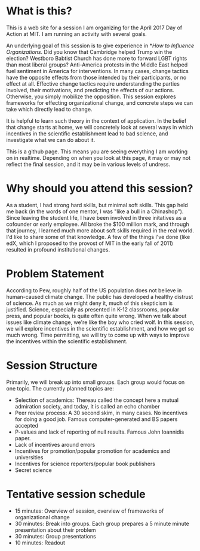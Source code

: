 # What is this?

This is a web site for a session I am organizing for the April 2017
Day of Action at MIT. I am running an activity with several goals.

An underlying goal of this session is to give experience in **How to
Influence Organizations*. Did you know that Cambridge helped Trump win
the election? Westboro Babtist Church has done more to forward LGBT
rights than most liberal groups? Anti-America protests in the Middle
East helped fuel sentiment in America for interventions. In many
cases, change tactics have the opposite effects from those intended by
their participants, or no effect at all. Effective change tactics
require understanding the parties involved, their motivations, and
predicting the effects of our actions. Otherwise, you simply mobilize
the opposition. This session explores frameworks for effecting
organizational change, and concrete steps we can take which directly
lead to change.

It is helpful to learn such theory in the context of application. In
the belief that change starts at home, we will concretely look at
several ways in which incentives in the scientific establishment lead
to bad science, and investigate what we can do about it.

This is a github page. This means you are seeing everything I am
working on in realtime. Depending on when you look at this page, it
may or may not reflect the final session, and it may be in various
levels of undress.

# Why should you attend this session?

As a student, I had strong hard skills, but minimal soft skills. This
gap held me back (in the words of one mentor, I was "like a bull in a
Chinashop"). Since leaving the student life, I have been involved in
three initatives as a cofounder or early employee. All broke the $100
million mark, and through that journey, I learned much more about soft
skills required in the real world. I'd like to share some of that
knowledge. A few of the things I've done (like edX, which I proposed
to the provost of MIT in the early fall of 2011) resulted in profound
institutional changes.

# Problem Statement

According to Pew, roughly half of the US population does not believe
in human-caused climate change. The public has developed a healthy
distrust of science. As much as we might deny it, much of this
skepticism is justified. Science, especially as presented in K-12
classrooms, popular press, and popular books, is quite often quite
wrong. When we talk about issues like climate change, we're like the
boy who cried wolf. In this session, we will explore incentives in the
scientific establishment, and how we get so much wrong. Time
permitting, we will try to come up with ways to improve the incentives
within the scientific establishment.

# Session Structure

Primarily, we will break up into small groups. Each group would focus
on one topic. The currently planned topics are:

* Selection of academics: Thereau called the concept here a mutual
  admiration society, and today, it is called an echo chamber
* Peer review process: A 30 second skim, in many cases. No incentives
  for doing a good job. Famous computer-generated and BS papers
  accepted
* P-values and lack of reporting of null results. Famous John
  Ioannidis paper.
* Lack of incentives around errors
* Incentives for promotion/popular promotion for academics and
  universities
* Incentives for science reporters/popular book publishers
* Secret science

# Tentative session schedule

* 15 minutes: Overview of session, overview of frameworks of
  organizational change
* 30 minutes: Break into groups. Each group prepares a 5 minute minute
  presentation about their problem
* 30 minutes: Group presentations
* 10 minutes: Readout
